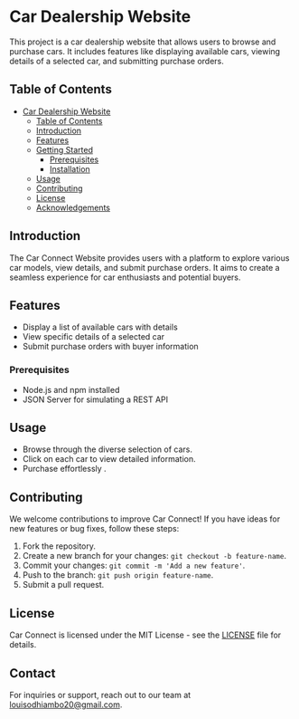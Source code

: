 # Car Dealership Website

This project is a car dealership website that allows users to browse and purchase cars. It includes features like displaying available cars, viewing details of a selected car, and submitting purchase orders.

## Table of Contents

- [Car Dealership Website](#car-dealership-website)
  - [Table of Contents](#table-of-contents)
  - [Introduction](#introduction)
  - [Features](#features)
  - [Getting Started](#getting-started)
    - [Prerequisites](#prerequisites)
    - [Installation](#installation)
  - [Usage](#usage)
  - [Contributing](#contributing)
  - [License](#license)
  - [Acknowledgements](#acknowledgements)

## Introduction

The Car Connect Website provides users with a platform to explore various car models, view details, and submit purchase orders. It aims to create a seamless experience for car enthusiasts and potential buyers.

## Features

- Display a list of available cars with details
- View specific details of a selected car
- Submit purchase orders with buyer information


### Prerequisites

- Node.js and npm installed
- JSON Server for simulating a REST API


## Usage

- Browse through the diverse selection of cars.
- Click on each car to view detailed information.
- Purchase effortlessly .

## Contributing

We welcome contributions to improve Car Connect! If you have ideas for new features or bug fixes, follow these steps:

1. Fork the repository.
2. Create a new branch for your changes: `git checkout -b feature-name`.
3. Commit your changes: `git commit -m 'Add a new feature'`.
4. Push to the branch: `git push origin feature-name`.
5. Submit a pull request.

## License

Car Connect is licensed under the MIT License - see the [LICENSE](LICENSE) file for details.


## Contact

For inquiries or support, reach out to our team at louisodhiambo20@gmail.com.



